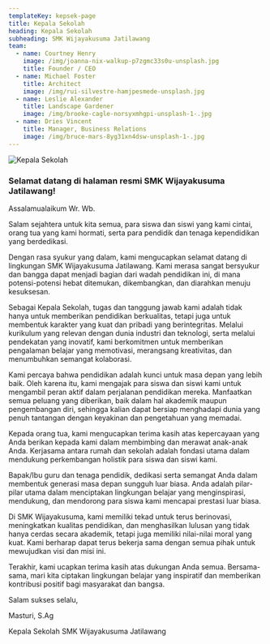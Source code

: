 ```yaml
---
templateKey: kepsek-page
title: Kepala Sekolah
heading: Kepala Sekolah
subheading: SMK Wijayakusuma Jatilawang
team:
  - name: Courtney Henry
    image: /img/joanna-nix-walkup-p7zgmc33s0u-unsplash.jpg
    title: Founder / CEO
  - name: Michael Foster
    title: Architect
    image: /img/rui-silvestre-hamjpesmede-unsplash.jpg
  - name: Leslie Alexander
    title: Landscape Gardener
    image: /img/brooke-cagle-norsyxmhgpi-unsplash-1-.jpg
  - name: Dries Vincent
    title: Manager, Business Relations
    image: /img/bruce-mars-8yg31xn4dsw-unsplash-1-.jpg
---
```


![Kepala Sekolah](/img/masturi.s.ag.-kepala-smk-wijayakusuma-jatilawang.jpg "Kepala Sekolah")

### Selamat datang di halaman resmi SMK Wijayakusuma Jatilawang!

Assalamualaikum Wr. Wb.

Salam sejahtera untuk kita semua, para siswa dan siswi yang kami cintai, orang tua yang kami hormati, serta para pendidik dan tenaga kependidikan yang berdedikasi.

Dengan rasa syukur yang dalam, kami mengucapkan selamat datang di lingkungan SMK Wijayakusuma Jatilawang. Kami merasa sangat bersyukur dan bangga dapat menjadi bagian dari wadah pendidikan ini, di mana potensi-potensi hebat ditemukan, dikembangkan, dan diarahkan menuju kesuksesan.

Sebagai Kepala Sekolah, tugas dan tanggung jawab kami adalah tidak hanya untuk memberikan pendidikan berkualitas, tetapi juga untuk membentuk karakter yang kuat dan pribadi yang berintegritas. Melalui kurikulum yang relevan dengan dunia industri dan teknologi, serta melalui pendekatan yang inovatif, kami berkomitmen untuk memberikan pengalaman belajar yang memotivasi, merangsang kreativitas, dan menumbuhkan semangat kolaborasi.

Kami percaya bahwa pendidikan adalah kunci untuk masa depan yang lebih baik. Oleh karena itu, kami mengajak para siswa dan siswi kami untuk mengambil peran aktif dalam perjalanan pendidikan mereka. Manfaatkan semua peluang yang diberikan, baik dalam hal akademik maupun pengembangan diri, sehingga kalian dapat bersiap menghadapi dunia yang penuh tantangan dengan keyakinan dan pengetahuan yang memadai.

Kepada orang tua, kami mengucapkan terima kasih atas kepercayaan yang Anda berikan kepada kami dalam membimbing dan merawat anak-anak Anda. Kerjasama antara rumah dan sekolah adalah fondasi utama dalam mendukung perkembangan holistik para siswa dan siswi kami.

Bapak/Ibu guru dan tenaga pendidik, dedikasi serta semangat Anda dalam membentuk generasi masa depan sungguh luar biasa. Anda adalah pilar-pilar utama dalam menciptakan lingkungan belajar yang menginspirasi, mendukung, dan mendorong para siswa kami mencapai prestasi luar biasa.

Di SMK Wijayakusuma, kami memiliki tekad untuk terus berinovasi, meningkatkan kualitas pendidikan, dan menghasilkan lulusan yang tidak hanya cerdas secara akademik, tetapi juga memiliki nilai-nilai moral yang kuat. Kami berharap dapat terus bekerja sama dengan semua pihak untuk mewujudkan visi dan misi ini.

Terakhir, kami ucapkan terima kasih atas dukungan Anda semua. Bersama-sama, mari kita ciptakan lingkungan belajar yang inspiratif dan memberikan kontribusi positif bagi masyarakat dan bangsa.

Salam sukses selalu,

Masturi, S.Ag

Kepala Sekolah SMK Wijayakusuma Jatilawang